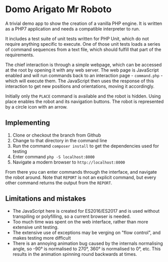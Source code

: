 # Domo Arigato Mr Roboto

A trivial demo app to show the creation of a vanilla PHP engine. It is written as a PHP7 application and needs a compatible interpreter to run.

It includes a test suite of unit tests written for PHP Unit, which do not require anything specific to execute. One of those unit tests loads a series of command sequences from a text file, which should fulfill that part of the requirements.
 
The chief interaction is through a simple webpage, which can be accessed at the root by opening it with any web server. The web page is JavaScript enabled and will run commands back to an interaction page - `command.php` - which will execute them. The JavaScript then uses the response of this interaction to  get new positions and orientations, moving it accordingly.
 
Initially only the `PLACE` command is available and the robot is hidden. Using place enables the robot and its navigation buttons. The robot is represented by a circle icon with an arrow.
 
 ## Implementing
 
 1. Clone or checkout the branch from Github
 2. Change to that directory in the command line
 3. Run the command `composer install` to get the dependencies used for testing
 4. Enter command `php -S localhost:8000`
 5. Navigate a modern browser to `http://localhost:8000`
 
 From there you can enter commands through the interface, and navigate the robot around. Note that `REPORT` is not an explicit command, but every other command returns the output from the `REPORT`.
 
 
 ## Limitations and mistakes
 
 * The JavaScript here is created for ES2016/ES2017 and is used without transpiling or polyfilling, so a current browser is needed.
 * Too much time was spent on the web interface, rather than more extensive unit testing.
 * The extensive use of exceptions may be verging on "flow control", and makes testing more difficult
 * There is an annoying animation bug caused by the internals normalising angle, so -90° is normalised to 270°, 360° is normalised to 0°, etc. This results in the animation spinning round backwards at times. 